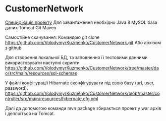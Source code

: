 # CustomerNetwork

[Специфікація проекту](https://github.com/VolodymyrKuzmenko/CustomerNetwork/wiki) 
Для завантаження необхідно 
Java 8
MySQL база даних
Tomcat
Git
Maven

Самостійне скачування:
Командою git clone https://github.com/VolodymyrKuzmenko/CustomerNetwork.git
Або архівом з github

Для створення локальної БД, та заповнення її тестовими данними використовувати наступні скрипти
https://github.com/VolodymyrKuzmenko/CustomerNetwork/tree/master/dao/src/main/resources/sql-schemas

У файлі конфігурації Hibarnate сконфігурувати під свою базу (url, user, password).
https://github.com/VolodymyrKuzmenko/CustomerNetwork/blob/master/controller/src/main/resources/hibernate.cfg.xml

Далі да допомогою команди mvn package збирається проект у war архів і деплоїться на Tomcat.


